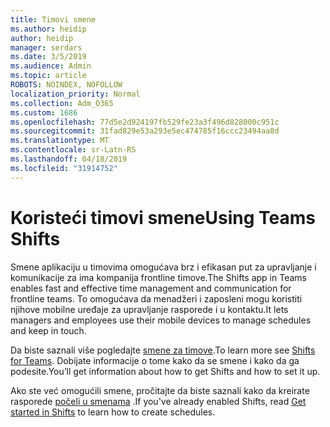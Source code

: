 ```yaml
---
title: Timovi smene
ms.author: heidip
author: heidip
manager: serdars
ms.date: 3/5/2019
ms.audience: Admin
ms.topic: article
ROBOTS: NOINDEX, NOFOLLOW
localization_priority: Normal
ms.collection: Adm_O365
ms.custom: 1686
ms.openlocfilehash: 77d5e2d924197fb529fe23a3f496d828000c951c
ms.sourcegitcommit: 31fad829e53a293e5ec474785f16ccc23494aa8d
ms.translationtype: MT
ms.contentlocale: sr-Latn-RS
ms.lasthandoff: 04/18/2019
ms.locfileid: "31914752"
---
```

# <a name="using-teams-shifts"></a><span data-ttu-id="774cd-102">Koristeći timovi smene</span><span class="sxs-lookup"><span data-stu-id="774cd-102">Using Teams Shifts</span></span>

<span data-ttu-id="774cd-103">Smene aplikaciju u timovima omogućava brz i efikasan put za upravljanje i komunikacije za ima kompanija frontline timove.</span><span class="sxs-lookup"><span data-stu-id="774cd-103">The Shifts app in Teams enables fast and effective time management and communication for frontline teams.</span></span> <span data-ttu-id="774cd-104">To omogućava da menadžeri i zaposleni mogu koristiti njihove mobilne uređaje za upravljanje rasporede i u kontaktu.</span><span class="sxs-lookup"><span data-stu-id="774cd-104">It lets managers and employees use their mobile devices to manage schedules and keep in touch.</span></span>

<span data-ttu-id="774cd-105">Da biste saznali više pogledajte [smene za timove](https://docs.microsoft.com/en-us/microsoftteams/expand-teams-across-your-org/shifts-for-teams-landing-page).</span><span class="sxs-lookup"><span data-stu-id="774cd-105">To learn more see [Shifts for Teams](https://docs.microsoft.com/en-us/microsoftteams/expand-teams-across-your-org/shifts-for-teams-landing-page).</span></span> <span data-ttu-id="774cd-106">Dobijate informacije o tome kako da se smene i kako da ga podesite.</span><span class="sxs-lookup"><span data-stu-id="774cd-106">You’ll get information about how to get Shifts and how to set it up.</span></span>

<span data-ttu-id="774cd-107">Ako ste već omogućili smene, pročitajte da biste saznali kako da kreirate rasporede [počeli u smenama](https://support.office.com/en-us/article/get-started-in-shifts-5f3e30d8-1821-4904-be26-c3cd25a497d6) .</span><span class="sxs-lookup"><span data-stu-id="774cd-107">If you've already enabled Shifts, read [Get started in Shifts](https://support.office.com/en-us/article/get-started-in-shifts-5f3e30d8-1821-4904-be26-c3cd25a497d6) to learn how to create schedules.</span></span>

